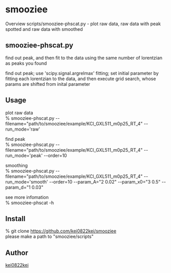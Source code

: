 smooziee
========

Overview
scripts/smooziee-phscat.py - plot raw data, raw data with peak spotted and raw data with smoothed


## smooziee-phscat.py
find out peak, and then fit to the data using the same number of lorentzian as peaks you found

   find out peak; use 'scipy.signal.argrelmax'
   fitting; set initial parameter by fitting each lorentzian to the data,
            and then execute grid search, whose params are shifted from inital parameter


## Usage
plot raw data  
% smooziee-phscat.py --filename="path/to/smooziee/example/KCl_GXL511_m0p25_RT_4" --run_mode='raw'

find peak  
% smooziee-phscat.py --filename="path/to/smooziee/example/KCl_GXL511_m0p25_RT_4" --run_mode='peak' --order=10

smoothing  
% smooziee-phscat.py --filename="path/to/smooziee/example/KCl_GXL511_m0p25_RT_4" --run_mode='smooth' --order=10 --param_A="2 0.02" --param_x0="3 0.5" --param_d="1 0.03"

see more infomation  
% smooziee-phscat -h


## Install
% git clone https://github.com/kei0822kei/smooziee  
please make a path to "smooziee/scripts"


## Author

[kei0822kei](https://github.com/kei0822kei)
